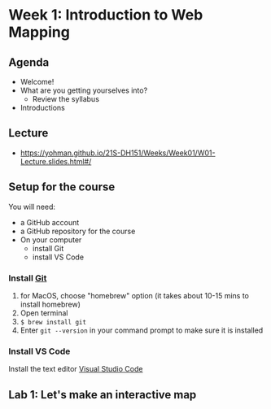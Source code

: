 # Week 1: Introduction to Web Mapping

## Agenda

- Welcome!
- What are you getting yourselves into?
  - Review the syllabus
- Introductions

## Lecture

- https://yohman.github.io/21S-DH151/Weeks/Week01/W01-Lecture.slides.html#/

## Setup for the course

You will need:

- a GitHub account
- a GitHub repository for the course
- On your computer
  - install Git
  - install VS Code

### Install [Git](https://git-scm.com/)
   1. for MacOS, choose "homebrew" option (it takes about 10-15 mins to install homebrew)
   2. Open terminal
   3. `$ brew install git`
   4. Enter `git --version` in your command prompt to make sure it is installed

### Install VS Code

Install the text editor [Visual Studio Code](https://code.visualstudio.com/download)

## Lab 1: Let's make an interactive map
